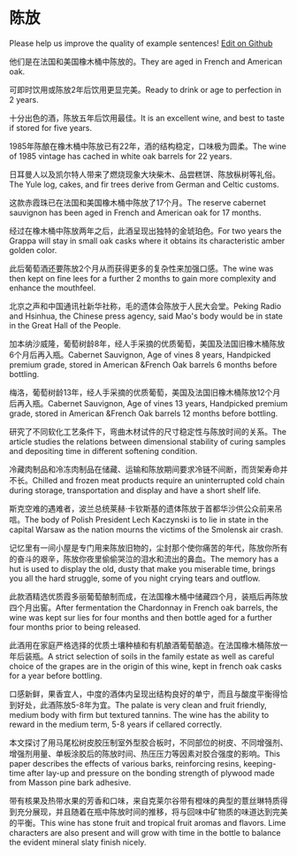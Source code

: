 # 陈放

Please help us improve the quality of example sentences! [Edit on Github](https://github.com/jiyushe/jiyu-example-sentence-source/blob/main/chinese/chenfang.md)

<p><span class="chinese">他们是在法国和美国橡木桶中陈放的。</span><span class="english">They are aged in French and American oak.</span></p>

<p><span class="chinese">可即时饮用或陈放2年后饮用更显完美。</span><span class="english">Ready to drink or age to perfection in 2 years.</span></p>

<p><span class="chinese">十分出色的酒，陈放五年后饮用最佳。</span><span class="english">It is an excellent wine, and best to taste if stored for five years.</span></p>

<p><span class="chinese">1985年陈酿在橡木桶中陈放已有22年，酒的结构稳定，口味极为圆柔。</span><span class="english">The wine of 1985 vintage has cached in white oak barrels for 22 years.</span></p>

<p><span class="chinese">日耳曼人以及凯尔特人带来了燃烧现象大块柴木、品尝糕饼、陈放枞树等礼俗。</span><span class="english">The Yule log, cakes, and fir trees derive from German and Celtic customs.</span></p>

<p><span class="chinese">这款赤霞珠已在法国和美国橡木桶中陈放了17个月。</span><span class="english">The reserve cabernet sauvignon has been aged in French and American oak for 17 months.</span></p>

<p><span class="chinese">经过在橡木桶中陈放两年之后，此酒呈现出独特的金琥珀色。</span><span class="english">For two years the Grappa will stay in small oak casks where it obtains its characteristic amber golden color.</span></p>

<p><span class="chinese">此后葡萄酒还要陈放2个月从而获得更多的复杂性来加强口感。</span><span class="english">The wine was then kept on fine lees for a further 2 months to gain more complexity and enhance the mouthfeel.</span></p>

<p><span class="chinese">北京之声和中国通讯社新华社称，毛的遗体会陈放于人民大会堂。</span><span class="english">Peking Radio and Hsinhua, the Chinese press agency, said Mao's body would be in state in the Great Hall of the People.</span></p>

<p><span class="chinese">加本纳沙威隆，葡萄树龄8年，经人手采摘的优质葡萄，美国及法国旧橡木桶陈放6个月后再入瓶。</span><span class="english">Cabernet Sauvignon, Age of vines 8 years, Handpicked premium grade, stored in American &French Oak barrels 6 months before bottling.</span></p>

<p><span class="chinese">梅洛，葡萄树龄13年，经人手采摘的优质葡萄，美国及法国旧橡木桶陈放12个月后再入瓶。</span><span class="english">Cabernet Sauvignon, Age of vines 13 years, Handpicked premium grade, stored in American &French Oak barrels 12 months before bottling.</span></p>

<p><span class="chinese">研究了不同软化工艺条件下，弯曲木材试件的尺寸稳定性与陈放时间的关系。</span><span class="english">The article studies the relations between dimensional stability of curing samples and depositing time in different softening condition.</span></p>

<p><span class="chinese">冷藏肉制品和冷冻肉制品在储藏、运输和陈放期间要求冷链不间断，而货架寿命并不长。</span><span class="english">Chilled and frozen meat products require an uninterrupted cold chain during storage, transportation and display and have a short shelf life.</span></p>

<p><span class="chinese">斯克空难的遇难者，波兰总统莱赫·卡钦斯基的遗体陈放于首都华沙供公众前来吊唁。</span><span class="english">The body of Polish President Lech Kaczynski is to lie in state in the capital Warsaw as the nation mourns the victims of the Smolensk air crash.</span></p>

<p><span class="chinese">记忆里有一间小屋是专门用来陈放旧物的，尘封那个使你痛苦的年代，陈放你所有的奋斗的艰辛，陈放你夜里偷偷哭泣的泪水和流出的鼻血。</span><span class="english">The memory has a hut is used to display the old, dusty that make you miserable time, brings you all the hard struggle, some of you night crying tears and outflow.</span></p>

<p><span class="chinese">此款酒精选优质霞多丽葡萄酿制而成，在法国橡木桶中储藏四个月，装瓶后再陈放四个月出窖。</span><span class="english">After fermentation the Chardonnay in French oak barrels, the wine was kept sur lies for four months and then bottle aged for a further four months prior to being released.</span></p>

<p><span class="chinese">此酒用在家庭严格选择的优质土壤种植和有机酿酒葡萄酿造。在法国橡木桶陈放一年后装瓶。</span><span class="english">A strict selection of soils in the family estate as well as careful choice of the grapes are in the origin of this wine, kept in french oak casks for a year before bottling.</span></p>

<p><span class="chinese">口感新鲜，果香宜人，中度的酒体内呈现出结构良好的单宁，而且与酸度平衡得恰到好处，此酒陈放5-8年为宜。</span><span class="english">The palate is very clean and fruit friendly, medium body with firm but textured tannins. The wine has the ability to reward in the medium term, 5-8 years if cellared correctly.</span></p>

<p><span class="chinese">本文探讨了用马尾松树皮胶压制室外型胶合板时，不同部位的树皮、不同增强剂、增强剂用量、单板涂胶后的陈放时间、热压压力等因素对胶合强度的影响。</span><span class="english">This paper describes the effects of various barks, reinforcing resins, keeping-time after lay-up and pressure on the bonding strength of plywood made from Masson pine bark adhesive.</span></p>

<p><span class="chinese">带有核果及热带水果的芳香和口味，来自克莱尔谷带有橙味的典型的薏丝琳特质得到充分展现，并且随着在瓶中陈放时间的推移，将与回味中矿物质的味道达到完美的平衡。</span><span class="english">This wine has stone fruit and tropical fruit aromas and flavors. Lime characters are also present and will grow with time in the bottle to balance the evident mineral slaty finish nicely.</span></p>

